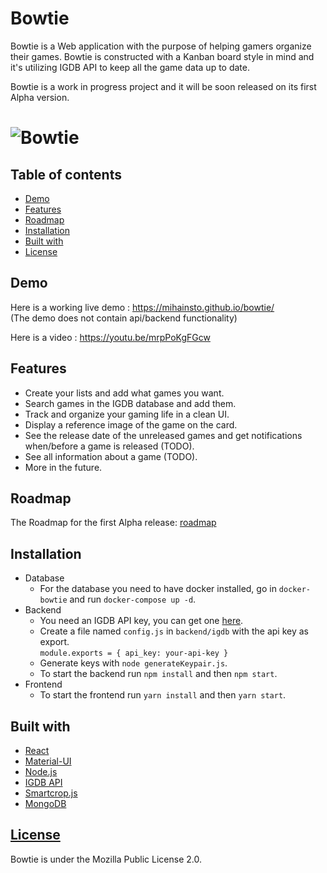 # Bowtie
Bowtie is a Web application with the purpose of helping gamers organize their games. Bowtie is constructed with a Kanban board style in mind and it's utilizing IGDB API to keep all the game data up to date.  

Bowtie is a work in progress project and it will be soon released on its first Alpha version.

# ![Bowtie](https://i.imgur.com/OIMUDig.png)


## Table of contents

- [Demo](#demo)
- [Features](#features)
- [Roadmap](#roadmap)
- [Installation](#installation)
- [Built with](#built-with)
- [License](#license)

## Demo
Here is a working live demo :  https://mihainsto.github.io/bowtie/  
(The demo does not contain api/backend functionality)  

Here is a video : https://youtu.be/mrpPoKgFGcw 

## Features
- Create your lists and add what games you want.
- Search games in the IGDB database and add them.
- Track and organize your gaming life in a clean UI.
- Display a reference image of the game on the card.
- See the release date of the unreleased games and get notifications when/before a game is released (TODO).
- See all information about a game (TODO).
- More in the future.

## Roadmap
The Roadmap for the first Alpha release:
[roadmap](https://github.com/mihainsto/bowtie/wiki/Roadmap-for-first-release)

## Installation
- Database
  - For the database you need to have docker installed, go in `docker-bowtie` and run `docker-compose up -d`.
- Backend
  - You need an IGDB API key, you can get one [here](https://www.igdb.com/api).
  - Create a file named `config.js` in `backend/igdb` with the api key as export.   
  `module.exports = {
    api_key: your-api-key
  }`
  - Generate keys with `node generateKeypair.js`.
  - To start the backend run `npm install` and then `npm start`.
- Frontend
  - To start the frontend run `yarn install` and then `yarn start`.

## Built with 

- [React](https://github.com/facebook/react)
- [Material-UI](https://github.com/mui-org/material-ui)
- [Node.js](https://github.com/nodejs/node)
- [IGDB API](https://www.igdb.com/api)
- [Smartcrop.js](https://github.com/jwagner/smartcrop.js/)
- [MongoDB](https://github.com/mongodb/mongo)

## [License](https://github.com/mihainsto/bowtie/blob/readme/LICENSE)
Bowtie is under the Mozilla Public License 2.0.



